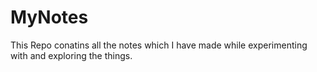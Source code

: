 # MyNotes

This Repo conatins all the notes which I have made while experimenting with and exploring the things.
